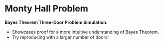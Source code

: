 # Monty Hall Problem

**Bayes Theorem Three-Door Problem Simulation**:

- Showcases proof for a more intuitive understanding of Bayes Theorem.
- Try reproducing with a larger number of doors!
